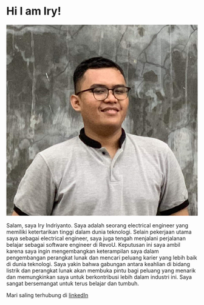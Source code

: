 # Hi I am Iry!



![IryIndriyanto](assets/img1.jpg)

Salam, saya Iry Indriyanto. Saya adalah seorang electrical engineer yang memiliki ketertarikan tinggi dalam dunia teknologi. Selain pekerjaan utama saya sebagai electrical engineer, saya juga tengah menjalani perjalanan belajar sebagai software engineer di RevoU. Keputusan ini saya ambil karena saya ingin mengembangkan keterampilan saya dalam pengembangan perangkat lunak dan mencari peluang karier yang lebih baik di dunia teknologi. Saya yakin bahwa gabungan antara keahlian di bidang listrik dan perangkat lunak akan membuka pintu bagi peluang yang menarik dan memungkinkan saya untuk berkontribusi lebih dalam industri ini. Saya sangat bersemangat untuk terus belajar dan tumbuh.

Mari saling terhubung di [linkedIn](https://www.linkedin.com/in/iry-indriyanto-357167111)
